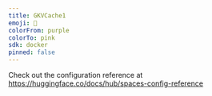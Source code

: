 ```yaml
---
title: GKVCache1
emoji: 🐠
colorFrom: purple
colorTo: pink
sdk: docker
pinned: false
---
```


Check out the configuration reference at https://huggingface.co/docs/hub/spaces-config-reference
